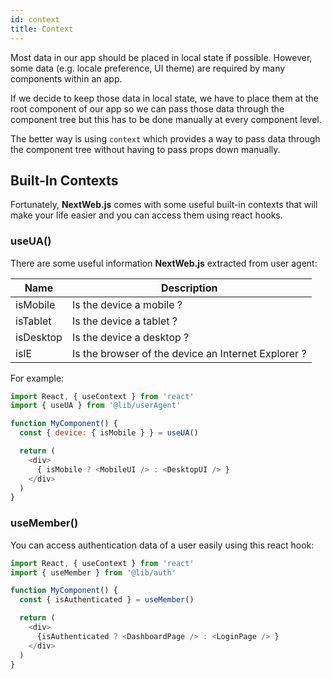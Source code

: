 ```yaml
---
id: context
title: Context
---
```


Most data in our app should be placed in local state if possible. However, some data (e.g. locale preference, UI theme) are required by many components within an app. 

If we decide to keep those data in local state, we have to place them at the root component of our app so we can pass those data through the component tree but this has to be done manually at every component level.

The better way is using ```context``` which provides a way to pass data through the component tree without having to pass props down manually.

## Built-In Contexts
Fortunately, **NextWeb.js** comes with some useful built-in contexts that will make your life easier and you can access them using react hooks.

### useUA()
There are some useful information **NextWeb.js** extracted from user agent:

Name | Description 
---- | -----------
isMobile | Is the device a mobile ?
isTablet | Is the device a tablet ?
isDesktop | Is the device a desktop ?
isIE | Is the browser of the device an Internet Explorer ?

For example:

```javascript
import React, { useContext } from 'react'
import { useUA } from '@lib/userAgent'

function MyComponent() {
  const { device: { isMobile } } = useUA()

  return (
    <div>
      { isMobile ? <MobileUI /> : <DesktopUI /> }
    </div>
  )
}
```

### useMember()

You can access authentication data of a user easily using this react hook:

```javascript
import React, { useContext } from 'react'
import { useMember } from '@lib/auth'

function MyComponent() {
  const { isAuthenticated } = useMember()

  return (
    <div>
      {isAuthenticated ? <DashboardPage /> : <LoginPage /> }
    </div>
  )
}
```
